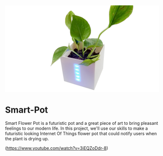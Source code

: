 ![alt text](https://raw.githubusercontent.com/5Volts/Smart-Pot/master/thumbnail_edited.jpg)

# Smart-Pot
Smart Flower Pot is a futuristic pot and a great piece of art to bring pleasant feelings to our modern life. In this project, we'll use our skills to make a futuristic looking Internet Of Things flower pot that could notify users when the plant is drying up.

(https://www.youtube.com/watch?v=3iEQZoDdr-8)